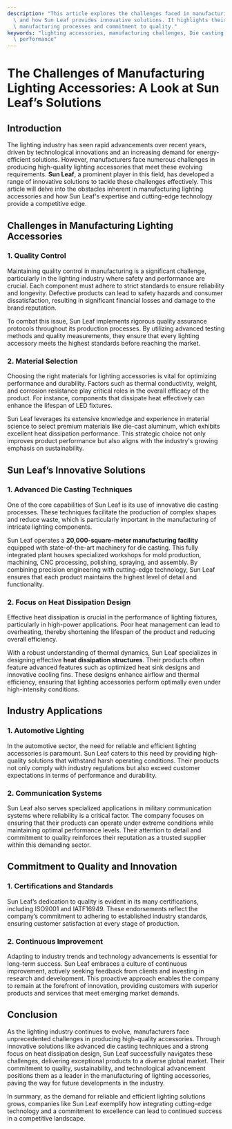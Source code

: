 ```yaml
---
description: "This article explores the challenges faced in manufacturing lighting accessories\
  \ and how Sun Leaf provides innovative solutions. It highlights their state-of-the-art\
  \ manufacturing processes and commitment to quality."
keywords: "lighting accessories, manufacturing challenges, Die casting process, Heat dissipation\
  \ performance"
---
```

# The Challenges of Manufacturing Lighting Accessories: A Look at Sun Leaf’s Solutions

## Introduction

The lighting industry has seen rapid advancements over recent years, driven by technological innovations and an increasing demand for energy-efficient solutions. However, manufacturers face numerous challenges in producing high-quality lighting accessories that meet these evolving requirements. **Sun Leaf**, a prominent player in this field, has developed a range of innovative solutions to tackle these challenges effectively. This article will delve into the obstacles inherent in manufacturing lighting accessories and how Sun Leaf's expertise and cutting-edge technology provide a competitive edge.

## Challenges in Manufacturing Lighting Accessories

### 1. Quality Control

Maintaining quality control in manufacturing is a significant challenge, particularly in the lighting industry where safety and performance are crucial. Each component must adhere to strict standards to ensure reliability and longevity. Defective products can lead to safety hazards and consumer dissatisfaction, resulting in significant financial losses and damage to the brand reputation.

To combat this issue, Sun Leaf implements rigorous quality assurance protocols throughout its production processes. By utilizing advanced testing methods and quality measurements, they ensure that every lighting accessory meets the highest standards before reaching the market.

### 2. Material Selection

Choosing the right materials for lighting accessories is vital for optimizing performance and durability. Factors such as thermal conductivity, weight, and corrosion resistance play critical roles in the overall efficacy of the product. For instance, components that dissipate heat effectively can enhance the lifespan of LED fixtures.

Sun Leaf leverages its extensive knowledge and experience in material science to select premium materials like die-cast aluminum, which exhibits excellent heat dissipation performance. This strategic choice not only improves product performance but also aligns with the industry's growing emphasis on sustainability.

## Sun Leaf’s Innovative Solutions

### 1. Advanced Die Casting Techniques

One of the core capabilities of Sun Leaf is its use of innovative die casting processes. These techniques facilitate the production of complex shapes and reduce waste, which is particularly important in the manufacturing of intricate lighting components. 

Sun Leaf operates a **20,000-square-meter manufacturing facility** equipped with state-of-the-art machinery for die casting. This fully integrated plant houses specialized workshops for mold production, machining, CNC processing, polishing, spraying, and assembly. By combining precision engineering with cutting-edge technology, Sun Leaf ensures that each product maintains the highest level of detail and functionality.

### 2. Focus on Heat Dissipation Design

Effective heat dissipation is crucial in the performance of lighting fixtures, particularly in high-power applications. Poor heat management can lead to overheating, thereby shortening the lifespan of the product and reducing overall efficiency. 

With a robust understanding of thermal dynamics, Sun Leaf specializes in designing effective **heat dissipation structures**. Their products often feature advanced features such as optimized heat sink designs and innovative cooling fins. These designs enhance airflow and thermal efficiency, ensuring that lighting accessories perform optimally even under high-intensity conditions.

## Industry Applications

### 1. Automotive Lighting

In the automotive sector, the need for reliable and efficient lighting accessories is paramount. Sun Leaf caters to this need by providing high-quality solutions that withstand harsh operating conditions. Their products not only comply with industry regulations but also exceed customer expectations in terms of performance and durability.

### 2. Communication Systems

Sun Leaf also serves specialized applications in military communication systems where reliability is a critical factor. The company focuses on ensuring that their products can operate under extreme conditions while maintaining optimal performance levels. Their attention to detail and commitment to quality reinforces their reputation as a trusted supplier within this demanding sector.

## Commitment to Quality and Innovation

### 1. Certifications and Standards

Sun Leaf’s dedication to quality is evident in its many certifications, including ISO9001 and IATF16949. These endorsements reflect the company’s commitment to adhering to established industry standards, ensuring customer satisfaction at every stage of production.

### 2. Continuous Improvement

Adapting to industry trends and technology advancements is essential for long-term success. Sun Leaf embraces a culture of continuous improvement, actively seeking feedback from clients and investing in research and development. This proactive approach enables the company to remain at the forefront of innovation, providing customers with superior products and services that meet emerging market demands.

## Conclusion

As the lighting industry continues to evolve, manufacturers face unprecedented challenges in producing high-quality accessories. Through innovative solutions like advanced die casting techniques and a strong focus on heat dissipation design, Sun Leaf successfully navigates these challenges, delivering exceptional products to a diverse global market. Their commitment to quality, sustainability, and technological advancement positions them as a leader in the manufacturing of lighting accessories, paving the way for future developments in the industry. 

In summary, as the demand for reliable and efficient lighting solutions grows, companies like Sun Leaf exemplify how integrating cutting-edge technology and a commitment to excellence can lead to continued success in a competitive landscape.
